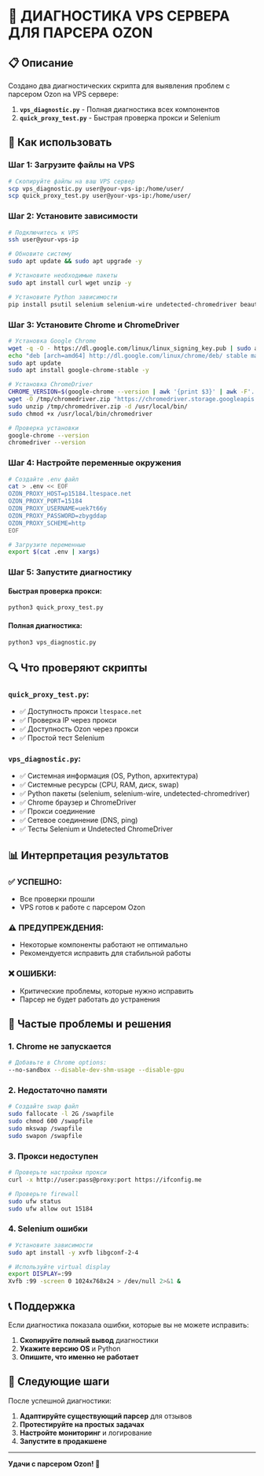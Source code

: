 # 🔧 ДИАГНОСТИКА VPS СЕРВЕРА ДЛЯ ПАРСЕРА OZON

## 📋 Описание

Создано два диагностических скрипта для выявления проблем с парсером Ozon на VPS сервере:

1. **`vps_diagnostic.py`** - Полная диагностика всех компонентов
2. **`quick_proxy_test.py`** - Быстрая проверка прокси и Selenium

## 🚀 Как использовать

### Шаг 1: Загрузите файлы на VPS

```bash
# Скопируйте файлы на ваш VPS сервер
scp vps_diagnostic.py user@your-vps-ip:/home/user/
scp quick_proxy_test.py user@your-vps-ip:/home/user/
```

### Шаг 2: Установите зависимости

```bash
# Подключитесь к VPS
ssh user@your-vps-ip

# Обновите систему
sudo apt update && sudo apt upgrade -y

# Установите необходимые пакеты
sudo apt install curl wget unzip -y

# Установите Python зависимости
pip install psutil selenium selenium-wire undetected-chromedriver beautifulsoup4 lxml aiohttp
```

### Шаг 3: Установите Chrome и ChromeDriver

```bash
# Установка Google Chrome
wget -q -O - https://dl.google.com/linux/linux_signing_key.pub | sudo apt-key add -
echo "deb [arch=amd64] http://dl.google.com/linux/chrome/deb/ stable main" | sudo tee /etc/apt/sources.list.d/google-chrome.list
sudo apt update
sudo apt install google-chrome-stable -y

# Установка ChromeDriver
CHROME_VERSION=$(google-chrome --version | awk '{print $3}' | awk -F'.' '{print $1}')
wget -O /tmp/chromedriver.zip "https://chromedriver.storage.googleapis.com/LATEST_RELEASE_${CHROME_VERSION}/chromedriver_linux64.zip"
sudo unzip /tmp/chromedriver.zip -d /usr/local/bin/
sudo chmod +x /usr/local/bin/chromedriver

# Проверка установки
google-chrome --version
chromedriver --version
```

### Шаг 4: Настройте переменные окружения

```bash
# Создайте .env файл
cat > .env << EOF
OZON_PROXY_HOST=p15184.ltespace.net
OZON_PROXY_PORT=15184
OZON_PROXY_USERNAME=uek7t66y
OZON_PROXY_PASSWORD=zbygddap
OZON_PROXY_SCHEME=http
EOF

# Загрузите переменные
export $(cat .env | xargs)
```

### Шаг 5: Запустите диагностику

#### Быстрая проверка прокси:
```bash
python3 quick_proxy_test.py
```

#### Полная диагностика:
```bash
python3 vps_diagnostic.py
```

## 🔍 Что проверяют скрипты

### `quick_proxy_test.py`:
- ✅ Доступность прокси `ltespace.net`
- ✅ Проверка IP через прокси
- ✅ Доступность Ozon через прокси
- ✅ Простой тест Selenium

### `vps_diagnostic.py`:
- ✅ Системная информация (OS, Python, архитектура)
- ✅ Системные ресурсы (CPU, RAM, диск, swap)
- ✅ Python пакеты (selenium, selenium-wire, undetected-chromedriver)
- ✅ Chrome браузер и ChromeDriver
- ✅ Прокси соединение
- ✅ Сетевое соединение (DNS, ping)
- ✅ Тесты Selenium и Undetected ChromeDriver

## 📊 Интерпретация результатов

### ✅ УСПЕШНО:
- Все проверки прошли
- VPS готов к работе с парсером Ozon

### ⚠️ ПРЕДУПРЕЖДЕНИЯ:
- Некоторые компоненты работают не оптимально
- Рекомендуется исправить для стабильной работы

### ❌ ОШИБКИ:
- Критические проблемы, которые нужно исправить
- Парсер не будет работать до устранения

## 🔧 Частые проблемы и решения

### 1. Chrome не запускается
```bash
# Добавьте в Chrome options:
--no-sandbox --disable-dev-shm-usage --disable-gpu
```

### 2. Недостаточно памяти
```bash
# Создайте swap файл
sudo fallocate -l 2G /swapfile
sudo chmod 600 /swapfile
sudo mkswap /swapfile
sudo swapon /swapfile
```

### 3. Прокси недоступен
```bash
# Проверьте настройки прокси
curl -x http://user:pass@proxy:port https://ifconfig.me

# Проверьте firewall
sudo ufw status
sudo ufw allow out 15184
```

### 4. Selenium ошибки
```bash
# Установите зависимости
sudo apt install -y xvfb libgconf-2-4

# Используйте virtual display
export DISPLAY=:99
Xvfb :99 -screen 0 1024x768x24 > /dev/null 2>&1 &
```

## 📞 Поддержка

Если диагностика показала ошибки, которые вы не можете исправить:

1. **Скопируйте полный вывод** диагностики
2. **Укажите версию OS** и Python
3. **Опишите, что именно не работает**

## 🎯 Следующие шаги

После успешной диагностики:

1. **Адаптируйте существующий парсер** для отзывов
2. **Протестируйте на простых задачах**
3. **Настройте мониторинг** и логирование
4. **Запустите в продакшене**

---

**Удачи с парсером Ozon! 🚀**












